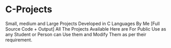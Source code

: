 # C-Projects
Small, medium and Large Projects Developed in C Languages By Me [Full Source Code + Output]
All The Projects Available  Here are For Public Use as any Student or Person can Use them and Modify Them as per their requirement.
